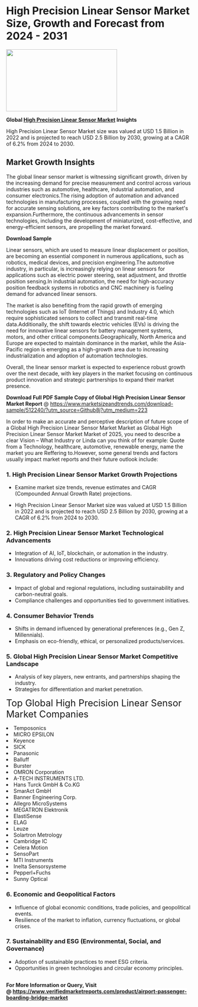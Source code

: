 <H1>High Precision Linear Sensor Market Size, Growth and Forecast from 2024 - 2031</H1><img class="aligncenter size-medium wp-image-584254" src="https://thirdeyenews.in/wp-content/uploads/2024/09/Global-Market-Research-300x168.jpeg" alt="" width="300" height="168" /><p><strong>Global&nbsp;<a href="https://www.marketsizeandtrends.com/download-sample/512240/?utm_source=Github8j?utm_medium=223">High Precision Linear Sensor Market</a> Insights</strong></p><p>High Precision Linear Sensor Market size was valued at USD 1.5 Billion in 2022 and is projected to reach USD 2.5 Billion by 2030, growing at a CAGR of 6.2% from 2024 to 2030.</p><p><h2>Market Growth Insights</h2> <p>The global linear sensor market is witnessing significant growth, driven by the increasing demand for precise measurement and control across various industries such as automotive, healthcare, industrial automation, and consumer electronics.The rising adoption of automation and advanced technologies in manufacturing processes, coupled with the growing need for accurate sensing solutions, are key factors contributing to the market's expansion.Furthermore, the continuous advancements in sensor technologies, including the development of miniaturized, cost-effective, and energy-efficient sensors, are propelling the market forward.</p> <p><strong>Download Sample</strong></p> <p>Linear sensors, which are used to measure linear displacement or position, are becoming an essential component in numerous applications, such as robotics, medical devices, and precision engineering.The automotive industry, in particular, is increasingly relying on linear sensors for applications such as electric power steering, seat adjustment, and throttle position sensing.In industrial automation, the need for high-accuracy position feedback systems in robotics and CNC machinery is fueling demand for advanced linear sensors.</p> <p>The market is also benefiting from the rapid growth of emerging technologies such as IoT (Internet of Things) and Industry 4.0, which require sophisticated sensors to collect and transmit real-time data.Additionally, the shift towards electric vehicles (EVs) is driving the need for innovative linear sensors for battery management systems, motors, and other critical components.Geographically, North America and Europe are expected to maintain dominance in the market, while the Asia-Pacific region is emerging as a high-growth area due to increasing industrialization and adoption of automation technologies.</p> <p>Overall, the linear sensor market is expected to experience robust growth over the next decade, with key players in the market focusing on continuous product innovation and strategic partnerships to expand their market presence.</p> <p><span class=""><strong>Download Full PDF Sample Copy of Global High Precision Linear Sensor Market Report</strong> @ <a href="https://www.marketsizeandtrends.com/download-sample/512240/?utm_source=Github8j?utm_medium=223" target="_blank">https://www.marketsizeandtrends.com/download-sample/512240/?utm_source=Github8j?utm_medium=223</a></span></p><p>In order to make an accurate and perceptive description of future scope of a Global&nbsp;High Precision Linear Sensor Market Market as Global&nbsp;High Precision Linear Sensor Market Market of 2025, you need to describe a clear Vision &ndash; What Industry or Linda can you think of for example: Quote from a Technology, healthcare, automotive, renewable energy, name the market you are Reffering to.However, some general trends and factors usually impact market reports and their future outlook include:</p><h3>1.&nbsp;<strong>High Precision Linear Sensor Market Growth Projections</strong></h3><ul><li>Examine market size trends, revenue estimates and CAGR (Compounded Annual Growth Rate) projections.</li><li><p>High Precision Linear Sensor Market size was valued at USD 1.5 Billion in 2022 and is projected to reach USD 2.5 Billion by 2030, growing at a CAGR of 6.2% from 2024 to 2030.</p></li></ul><h3>2.&nbsp;<strong>High Precision Linear Sensor Market Technological Advancements</strong></h3><ul><li>Integration of AI, IoT, blockchain, or automation in the industry.</li><li>Innovations driving cost reductions or improving efficiency.</li></ul><h3>3.&nbsp;<strong>Regulatory and Policy Changes</strong></h3><ul><li>Impact of global and regional regulations, including sustainability and carbon-neutral goals.</li><li>Compliance challenges and opportunities tied to government initiatives.</li></ul><h3>4.&nbsp;<strong>Consumer Behavior Trends</strong></h3><ul><li>Shifts in demand influenced by generational preferences (e.g., Gen Z, Millennials).</li><li>Emphasis on eco-friendly, ethical, or personalized products/services.</li></ul><h3>5.&nbsp;<strong>Global High Precision Linear Sensor Market Competitive Landscape</strong></h3><ul><li>Analysis of key players, new entrants, and partnerships shaping the industry.</li><li>Strategies for differentiation and market penetration.</li></ul><p data-pm-slice="1 1 []"><span style="color: inherit; font-family: inherit; font-size: 25px;">Top Global High Precision Linear Sensor Market Companies</span></p><div class="" data-test-id=""><p><li>Temposonics</li><li> MICRO EPSILON</li><li> Keyence</li><li> SICK</li><li> Panasonic</li><li> Balluff</li><li> Burster</li><li> OMRON Corporation</li><li> A-TECH INSTRUMENTS LTD.</li><li> Hans Turck GmbH & Co.KG</li><li> SmarAct GmbH</li><li> Banner Engineering Corp.</li><li> Allegro MicroSystems</li><li> MEGATRON Elektronik</li><li> ElastiSense</li><li> ELAG</li><li> Leuze</li><li> Solartron Metrology</li><li> Cambridge IC</li><li> Celera Motion</li><li> SensoPart</li><li> MTI Instruments</li><li> Inelta Sensorsysteme</li><li> Pepperl+Fuchs</li><li> Sunny Optical</li></p></div><h3>6.&nbsp;<strong>Economic and Geopolitical Factors</strong></h3><ul><li>Influence of global economic conditions, trade policies, and geopolitical events.</li><li>Resilience of the market to inflation, currency fluctuations, or global crises.</li></ul><h3>7.&nbsp;<strong>Sustainability and ESG (Environmental, Social, and Governance)</strong></h3><ul><li>Adoption of sustainable practices to meet ESG criteria.</li><li>Opportunities in green technologies and circular economy principles.</li></ul><h2><strong style="font-size: 14px;">For More Information or Query, Visit @&nbsp;</strong><a style="background-color: #ffffff; font-size: 14px;" href="https://www.marketsizeandtrends.com/report/high-precision-linear-sensor-market/" target="_blank">https://www.verifiedmarketreports.com/product/airport-passenger-boarding-bridge-market</a></h2>